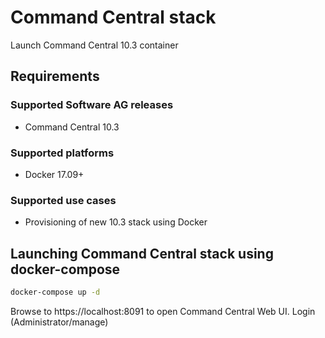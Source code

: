 <!-- Copyright � 2013 - 2018 Software AG, Darmstadt, Germany and/or its licensors

   SPDX-License-Identifier: Apache-2.0

    Licensed under the Apache License, Version 2.0 (the "License");
    you may not use this file except in compliance with the License.
    You may obtain a copy of the License at

        http://www.apache.org/licenses/LICENSE-2.0

    Unless required by applicable law or agreed to in writing, software
    distributed under the License is distributed on an "AS IS" BASIS,
     WITHOUT WARRANTIES OR CONDITIONS OF ANY KIND, either express or implied.
     See the License for the specific language governing permissions and

     limitations under the License.                                                  

-->

# Command Central stack

Launch Command Central 10.3 container

## Requirements

### Supported Software AG releases

* Command Central 10.3

### Supported platforms

* Docker 17.09+

### Supported use cases

* Provisioning of new 10.3 stack using Docker

## Launching Command Central stack using docker-compose

```bash
docker-compose up -d
```

Browse to https://localhost:8091 to open Command Central Web UI. Login (Administrator/manage)
